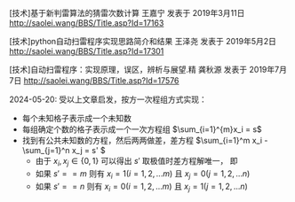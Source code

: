 [技术]基于新判雷算法的猜雷次数计算 王嘉宁 发表于 2019年3月11日 http://saolei.wang/BBS/Title.asp?Id=17163

[技术]python自动扫雷程序实现思路简介和结果 王泽尧 发表于 2019年5月2日 http://saolei.wang/BBS/Title.asp?Id=17301

[技术]自动扫雷程序：实现原理，误区，辨析与展望.精  龚秋源 发表于 2019年7月7日  http://saolei.wang/BBS/Title.asp?Id=17576

2024-05-20: 受以上文章启发，按方一次程组方式实现：

* 每个未知格子表示成一个未知数
* 每组确定个数的格子表示成一个一次方程组 $\sum_{i=1}^{m}x_i = s$
* 找到有公共未知数的方程，然后两两做差，差方程 $\sum_{i=1}^m x_i - \sum_{j=1}^n x_j = s' $
  * 由于 $x_i, x_j \in \{0, 1\}$ 可以得出 $s'$ 取极值时差方程解唯一， 即
  * 如果 $s' == m$ 则有 $x_i=1 (i=1,2,...m)$ 且 $x_j=0 (j=1,2,...n)$
  * 如果 $s' == n$ 则有 $x_i=0 (i=1,2,...m)$ 且 $x_j=1 (j=1,2,...n)$

